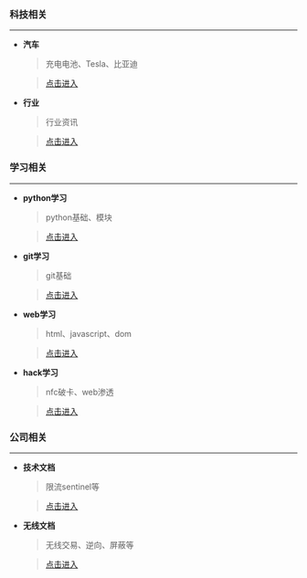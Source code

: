 ### 科技相关

------
- **汽车**

  > 充电电池、Tesla、比亚迪
   
  > [点击进入](https://github.com/mingren135/infos/tree/master/science/motor-car.md)

- **行业**

  > 行业资讯
   
  > [点击进入](https://github.com/mingren135/infos/tree/master/science/industry-info.md)
  
### 学习相关

------
- **python学习**

  > python基础、模块
   
  > [点击进入](https://github.com/mingren135/infos/tree/master/study/python.md)

- **git学习**

  > git基础
   
  > [点击进入](https://github.com/mingren135/infos/tree/master/study/git.md)
  
- **web学习**

  > html、javascript、dom
   
  > [点击进入](https://github.com/mingren135/infos/tree/master/study/web.md)

- **hack学习**

  > nfc破卡、web渗透
   
  > [点击进入](https://github.com/mingren135/infos/tree/master/study/hack.md)
  
### 公司相关

------
- **技术文档**

  > 限流sentinel等
   
  > [点击进入](https://github.com/mingren135/infos/tree/master/com/tech_doc.md)
  
- **无线文档**

  > 无线交易、逆向、屏蔽等
   
  > [点击进入](https://github.com/mingren135/infos/tree/master/com/wireless_doc.md)
  
  
  





